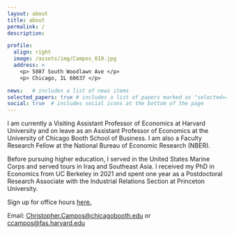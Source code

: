 ```yaml
---
layout: about
title: about
permalink: /
description: 

profile:
  align: right
  image: /assets/img/Campos_019.jpg 
  address: >
    <p> 5807 South Woodlawn Ave </p>
    <p> Chicago, IL 60637 </p>

news:   # includes a list of news items
selected_papers: true # includes a list of papers marked as "selected={true}"
social: true  # includes social icons at the bottom of the page
---
```


I am currently a Visiting Assistant Professor of Economics at Harvard University and on leave as an Assistant Professor of Economics at the University of Chicago Booth School of Business. I am also a Faculty Research Fellow at the National Bureau of Economic Research (NBER). 

Before pursuing higher education, I served in the United States Marine Corps and served tours in Iraq and Southeast Asia. I received my PhD in Economics from UC Berkeley in 2021 and spent one year as a Postdoctoral Research Associate with the Industrial Relations Section at Princeton University. 

Sign up for office hours [here.](https://calendly.com/christopher-campos/oh20232024)

Email: Christopher.Campos@chicagobooth.edu or ccampos@fas.harvard.edu

